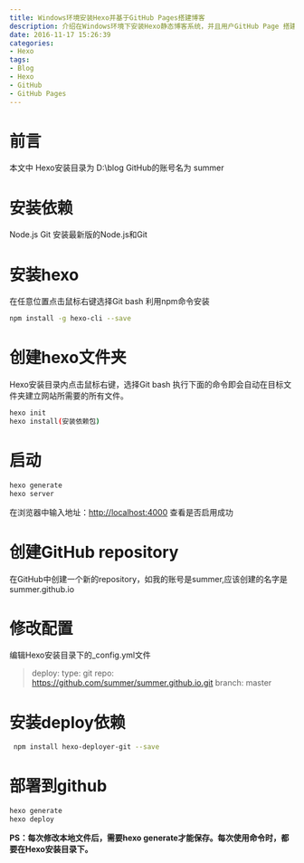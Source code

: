 ```yaml
---
title: Windows环境安装Hexo并基于GitHub Pages搭建博客
description: 介绍在Windows环境下安装Hexo静态博客系统，并且用户GitHub Page 搭建免费的个人博客
date: 2016-11-17 15:26:39
categories:
- Hexo
tags:
- Blog
- Hexo
- GitHub
- GitHub Pages
---
```


# 前言
本文中
Hexo安装目录为 D:\blog
GitHub的账号名为 summer

# 安装依赖
Node.js
Git
安装最新版的Node.js和Git

# 安装hexo
在任意位置点击鼠标右键选择Git bash
利用npm命令安装
```bash
npm install -g hexo-cli --save
```

# 创建hexo文件夹
Hexo安装目录内点击鼠标右键，选择Git bash
执行下面的命令即会自动在目标文件夹建立网站所需要的所有文件。
``` bash
hexo init 
hexo install(安装依赖包)
```

# 启动
```bash
hexo generate
hexo server
```
在浏览器中输入地址：[http://localhost:4000](http://localhost:4000) 查看是否启用成功

# 创建GitHub repository
在GitHub中创建一个新的repository，如我的账号是summer,应该创建的名字是summer.github.io

# 修改配置
编辑Hexo安装目录下的_config.yml文件

>deploy:
  type: git
  repo: https://github.com/summer/summer.github.io.git
  branch: master
 

# 安装deploy依赖
```bash
 npm install hexo-deployer-git --save  
```

# 部署到github
```bash
hexo generate
hexo deploy
```
**PS：每次修改本地文件后，需要hexo generate才能保存。每次使用命令时，都要在Hexo安装目录下。** 